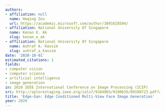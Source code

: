 ```yaml
---
authors:
- affiliation: null
  name: Heqing Zou
  url: https://academic.microsoft.com/author/3091628504/
- affiliation: National University Of Singapore
  name: Kenan E. Ak
  slug: kenan_e_ak
- affiliation: National University Of Singapore
  name: Ashraf A. Kassim
  slug: ashraf_a_kassim
date: '2020-10-01'
estimated_citations: 1
fields:
- computer vision
- computer science
- artificial intelligence
- image generation
in: 2020 IEEE International Conference on Image Processing (ICIP)
src: http://xplorestaging.ieee.org/ielx7/9184803/9190635/09190723.pdf?arnumber=9190723
title: 'Edge-Gan: Edge Conditioned Multi-View Face Image Generation'
year: 2020
---
```

